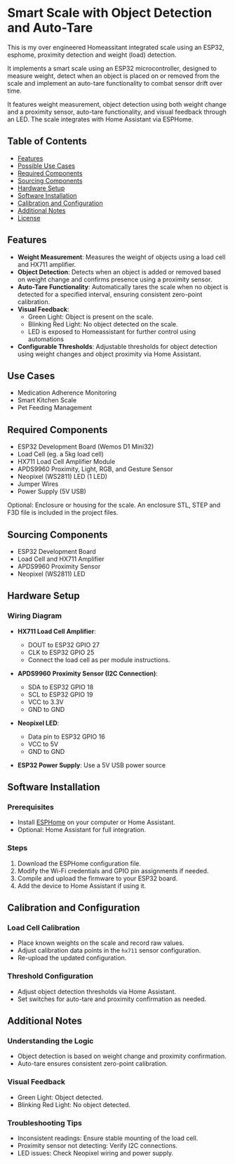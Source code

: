 # Smart Scale with Object Detection and Auto-Tare
This is my over engineered Homeassitant integrated scale using an ESP32, esphome, proximity detection and weight (load) detection.

It implements a smart scale using an ESP32 microcontroller, designed to measure weight, detect when an object is placed on or removed from the scale and implement an auto-tare functionality to combat sensor drift over time. 

It features weight measurement, object detection using both weight change and a proximity sensor, auto-tare functionality, and visual feedback through an LED. The scale integrates with Home Assistant via ESPHome.

## Table of Contents
- [Features](#features)
- [Possible Use Cases](#possible-use-cases)
- [Required Components](#required-components)
- [Sourcing Components](#sourcing-components)
- [Hardware Setup](#hardware-setup)
- [Software Installation](#software-installation)
- [Calibration and Configuration](#calibration-and-configuration)
- [Additional Notes](#additional-notes)
- [License](#license)

## Features
- **Weight Measurement**: Measures the weight of objects using a load cell and HX711 amplifier.
- **Object Detection**: Detects when an object is added or removed based on weight change and confirms presence using a proximity sensor.
- **Auto-Tare Functionality**: Automatically tares the scale when no object is detected for a specified interval, ensuring consistent zero-point calibration.
- **Visual Feedback**: 
  - Green Light: Object is present on the scale.
  - Blinking Red Light: No object detected on the scale.
  - LED is exposed to Homeassistant for further control using automations
- **Configurable Thresholds**: Adjustable thresholds for object detection using weight changes and object proximity via Home Assistant.

## Use Cases
- Medication Adherence Monitoring
- Smart Kitchen Scale
- Pet Feeding Management

## Required Components
- ESP32 Development Board (Wemos D1 Mini32)
- Load Cell (eg. a 5kg load cell)
- HX711 Load Cell Amplifier Module
- APDS9960 Proximity, Light, RGB, and Gesture Sensor
- Neopixel (WS2811) LED (1 LED)
- Jumper Wires
- Power Supply (5V USB)

Optional: Enclosure or housing for the scale. An enclosure STL, STEP and F3D file is included in the project files.

## Sourcing Components
- ESP32 Development Board
- Load Cell and HX711 Amplifier
- APDS9960 Proximity Sensor
- Neopixel (WS2811) LED

## Hardware Setup
### Wiring Diagram
- **HX711 Load Cell Amplifier**: 
  - DOUT to ESP32 GPIO 27
  - CLK to ESP32 GPIO 25
  - Connect the load cell as per module instructions.
  
- **APDS9960 Proximity Sensor (I2C Connection)**:
  - SDA to ESP32 GPIO 18
  - SCL to ESP32 GPIO 19
  - VCC to 3.3V
  - GND to GND
  
- **Neopixel LED**:
  - Data pin to ESP32 GPIO 16
  - VCC to 5V
  - GND to GND

- **ESP32 Power Supply**: Use a 5V USB power source

## Software Installation
### Prerequisites
- Install [ESPHome](https://esphome.io) on your computer or Home Assistant.
- Optional: Home Assistant for full integration.

### Steps
1. Download the ESPHome configuration file.
2. Modify the Wi-Fi credentials and GPIO pin assignments if needed.
3. Compile and upload the firmware to your ESP32 board.
4. Add the device to Home Assistant if using it.

## Calibration and Configuration
### Load Cell Calibration
- Place known weights on the scale and record raw values.
- Adjust calibration data points in the `hx711` sensor configuration.
- Re-upload the updated configuration.

### Threshold Configuration
- Adjust object detection thresholds via Home Assistant.
- Set switches for auto-tare and proximity confirmation as needed.

## Additional Notes
### Understanding the Logic
- Object detection is based on weight change and proximity confirmation.
- Auto-tare ensures consistent zero-point calibration.

### Visual Feedback
- Green Light: Object detected.
- Blinking Red Light: No object detected.

### Troubleshooting Tips
- Inconsistent readings: Ensure stable mounting of the load cell.
- Proximity sensor not detecting: Verify I2C connections.
- LED issues: Check Neopixel wiring and power supply.

